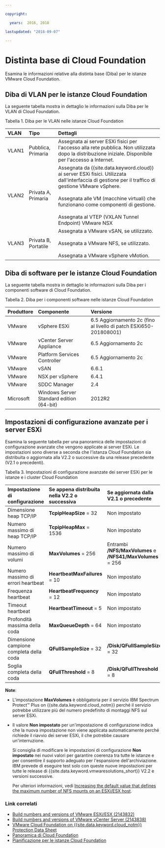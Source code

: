 ```yaml
---

copyright:

  years:  2016, 2018

lastupdated: "2018-09-07"

---
```


# Distinta base di Cloud Foundation

Esamina le informazioni relative alla distinta base (Diba) per le istanze VMware Cloud Foundation.

## Diba di VLAN per le istanze Cloud Foundation

La seguente tabella mostra in dettaglio le informazioni sulla Diba per le VLAN di Cloud Foundation.

Tabella 1. Diba per le VLAN nelle istanze Cloud Foundation

| VLAN      | Tipo      | Dettagli      |
|:----------|:----------|:-------------|
| VLAN1     | Pubblica, Primaria | Assegnata ai server ESXi fisici per l'accesso alla rete pubblica. Non utilizzata dopo la distribuzione iniziale. Disponibile per l'accesso a Internet. |
| VLAN2     | Privata A, Primaria | Assegnata da {{site.data.keyword.cloud}} ai server ESXi fisici. Utilizzata dall'interfaccia di gestione per il traffico di gestione VMware vSphere.<br><br>Assegnata alle VM (macchine virtuali) che funzionano come componenti di gestione.<br><br>Assegnata al VTEP (VXLAN Tunnel Endpoint) VMware NSX |
| VLAN3     | Privata B, Portatile | Assegnata a VMware vSAN, se utilizzato.<br><br>Assegnata a VMware NFS, se utilizzato.<br><br>Assegnata a VMware vSphere vMotion. |

## Diba di software per le istanze Cloud Foundation

La seguente tabella mostra in dettaglio le informazioni sulla Diba per i componenti software di Cloud Foundation.

Tabella 2. Diba per i componenti software nelle istanze Cloud Foundation

| Produttore | Componente                                | Versione      |
|:-------------|:-----------------------------------------|:-------------|
| VMware       | vSphere ESXi                             | 6.5 Aggiornamento 2c (fino al livello di patch ESXi650-201808001) |
| VMware       | vCenter Server Appliance                 | 6.5 Aggiornamento 2c |
| VMware       | Platform Services Controller             | 6.5 Aggiornamento 2c |
| VMware       | vSAN                                     | 6.6.1        |
| VMware       | NSX per vSphere                          | 6.4.1        |
| VMware       | SDDC Manager                             | 2.4          |
| Microsoft    | Windows Server Standard edition (64-bit) | 2012R2       |

## Impostazioni di configurazione avanzate per i server ESXi

Esamina la seguente tabella per una panoramica delle impostazioni di configurazione avanzate che vengono applicate ai server ESXi. Le impostazioni sono diverse a seconda che l'istanza Cloud Foundation sia distribuita o aggiornata alla V2.2 o successive da una release precedente (V2.1 o precedenti).

Tabella 3. Impostazioni di configurazione avanzate dei server ESXi per le istanze e i cluster Cloud Foundation

| Impostazione di configurazione | Se appena distribuita nella V2.2 o successiva  | Se aggiornata dalla V2.1 o precedente |   
|:------------- |:------------- |:------------- |
| Dimensione heap TCP/IP | **TcpipHeapSize** = 32 | Non impostato |
| Numero massimo di heap TCP/IP | **TcpipHeapMax** = 1536 | Non impostato |  
| Numero massimo di volumi | **MaxVolumes** = 256 | Entrambi **/NFS/MaxVolumes** e **/NFS41/MaxVolumes** = 256 |  
| Numero massimo di errori heartbeat | **HeartbeatMaxFailures** = 10 | Non impostato |  
| Frequenza heartbeat | **HeartbeatFrequency** = 12 | Non impostato |  
| Timeout heartbeat | **HeartbeatTimeout** = 5 | Non impostato |
| Profondità massima della coda | **MaxQueueDepth** = 64 | Non impostato |
| Dimensione campione completa della coda | **QFullSampleSize** = 32 | **/Disk/QFullSampleSize** = 32 |
| Soglia completa della coda | **QFullThreshold** = 8 | **/Disk/QFullThreshold** = 8 |

**Note**:
* L'impostazione **MaxVolumes** è obbligatoria per il servizio IBM Spectrum Protect&trade; Plus on {{site.data.keyword.cloud_notm}} perché il servizio potrebbe utilizzare più del numero predefinito di montaggi NFS sul server ESXi.
* Il valore **Non impostato** per un'impostazione di configurazione indica che la nuova impostazione non viene applicata automaticamente perché richiede il riavvio dei server ESXi, il che potrebbe causare un'interruzione.

  Si consiglia di modificare le impostazioni di configurazione **Non impostato** nei nuovi valori per garantire coerenza tra tutte le istanze e per consentire il supporto adeguato per l'espansione dell'archiviazione. IBM prevede di eseguire test solo con queste nuove impostazioni per tutte le release di {{site.data.keyword.vmwaresolutions_short}} V2.2 e versioni successive.

  Per ulteriori informazioni, vedi [Increasing the default value that defines the maximum number of NFS mounts on an ESXi/ESX host](https://kb.vmware.com/s/article/2239).

### Link correlati

* [Build numbers and versions of VMware ESXi/ESX (2143832)](https://kb.vmware.com/s/article/2143832)
* [Build numbers and versions of VMware vCenter Server (2143838)](https://kb.vmware.com/s/article/2143838)
* [VMware Cloud Foundation on {{site.data.keyword.cloud_notm}} Protection Data Sheet](https://www.ibm.com/software/reports/compatibility/clarity-reports/report/html/softwareReqsForProduct?deliverableId=C87A0EC07E7311E6BA51E79BE9476040)
* [Panoramica di Cloud Foundation](sd_cloudfoundationoverview.html)
* [Pianificazione per le istanze Cloud Foundation](sd_planning.html)
